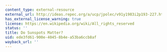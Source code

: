 ```yaml
---
content_type: external-resource
external_url: http://ideas.repec.org/a/ucp/jpolec/v91y1983i2p193-227.html
has_external_license_warning: true
license: https://en.wikipedia.org/wiki/All_rights_reserved
status: ''
title: Do Sunspots Matter?
uid: ede3fd61-900e-4045-8b4e-a53ba6ccb8af
wayback_url: ''
---
```

